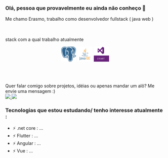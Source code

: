 ### Olá, pessoa que provavelmente eu ainda não conheço 👋
Me chamo Erasmo, trabalho como desenvolvedor fullstack ( java web )
<br>
<br>
<br>

stack com a qual trabalho atualmente 
<p align="center">	
	<img src="https://github.com/erasmosena/erasmosena/blob/master/assets/postgresql.svg" width="48"  height="48"/>	
	<img src="https://github.com/erasmosena/erasmosena/blob/master/assets/java_ee.png" width="48"  height="48"/>
  <img src="https://github.com/erasmosena/erasmosena/blob/master/assets/csharp.png" width="48" height="48"/>
</p>
<br>
<br>
<br>
Quer falar comigo sobre projetos, idéias ou apenas mandar um alô? Me envie uma mensagem :) <br>
<a href="https://www.linkedin.com/in/erasmo-sena-9a39022a/" alt="LinkedIn" target="_blank">
	<img src="https://img.shields.io/badge/-LinkedIn-blue?style=flat-square&logo=Linkedin&logoColor=white" />
</a>
<a href="mailto:erasmo.sena@gmail.com" alt="Gmail">
	<img src="https://img.shields.io/badge/-Gmail-D54B3D?style=flat-square&logo=Gmail&logoColor=white" />
</a>

### Tecnologias que estou estudando/ tenho interesse atualmente :
- ⚡ .net core : ...
- ⚡ Flutter : ...
- ⚡ Angular : ...
- ⚡ Vue : ...

<!--
**erasmosena/erasmosena** is a ✨ _special_ ✨ repository because its `README.md` (this file) appears on your GitHub profile.

Here are some ideas to get you started:

- 🔭 I’m currently working on ...
- 🌱 I’m currently learning ...
- 👯 I’m looking to collaborate on ...
- 🤔 I’m looking for help with ...
- 💬 Ask me about ...
- 📫 How to reach me: ...
- 😄 Pronouns: ...
- ⚡ Fun fact: ...
-->
